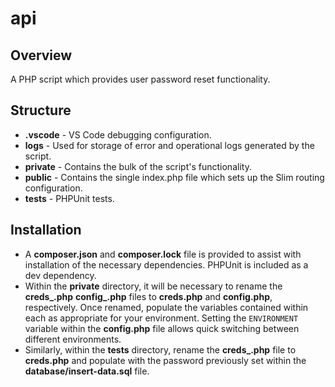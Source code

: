 # api

## Overview
A PHP script which provides user password reset functionality. 

## Structure
- **.vscode** - VS Code debugging configuration.
- **logs** - Used for storage of error and operational logs generated by the script.
- **private** - Contains the bulk of the script's functionality. 
- **public** - Contains the single index.php file which sets up the Slim routing configuration.
- **tests** - PHPUnit tests.

##	Installation
- A **composer.json** and **composer.lock** file is provided to assist with installation of the necessary dependencies. PHPUnit is included as a dev dependency.
- Within the **private** directory, it will be necessary to rename the **creds_.php** **config_.php** files to **creds.php** and **config.php**, respectively. Once renamed, populate the variables contained within each as appropriate for your environment. Setting the `ENVIRONMENT` variable within the **config.php** file allows quick switching between different environments.
- Similarly, within the **tests** directory, rename the **creds_.php** file to **creds.php** and populate with the password previously set within the **database/insert-data.sql** file.

